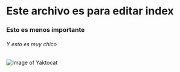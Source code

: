 # Este archivo es para editar index
### Esto es menos importante
###### Y esto es muy chico

![Image of Yaktocat](https://octodex.github.com/images/yaktocat.png)
